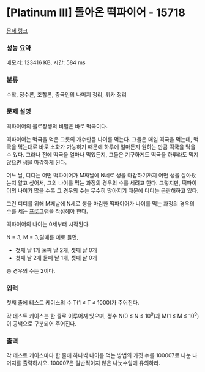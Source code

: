 # [Platinum III] 돌아온 떡파이어 - 15718 

[문제 링크](https://www.acmicpc.net/problem/15718) 

### 성능 요약

메모리: 123416 KB, 시간: 584 ms

### 분류

수학, 정수론, 조합론, 중국인의 나머지 정리, 뤼카 정리

### 문제 설명

<p>떡파이어의 불로장생의 비밀은 바로 떡국이다.</p>

<p>떡파이어는 떡국을 먹은 그릇의 개수만큼 나이를 먹는다. 그들은 매일 떡국을 먹는데, 떡국을 먹는대로 바로 소화가 가능하기 때문에 하루에 얼마든지 원하는 만큼 떡국을 먹을 수 있다. 그러나 전에 떡국을 얼마나 먹었든지, 그들은 기구하게도 떡국을 하루라도 먹지 않으면 생을 마감하게 된다.</p>

<p>어느 날, 디디는 어떤 떡파이어가 M째날에 N세로 생을 마감하기까지 어떤 생을 살아왔는지 알고 싶어서, 그의 나이를 먹는 과정의 경우의 수를 세려고 한다. 그렇지만, 떡파이어의 나이가 많을 수록 그 경우의 수는 무수히 많아지기 때문에 디디는 곤란해하고 있다.</p>

<p>그런 디디를 위해 M째날에 N세로 생을 마감한 떡파이어가 나이를 먹는 과정의 경우의 수를 세는 프로그램을 작성해야 한다.</p>

<p>떡파이어의 나이는 0세부터 시작된다.</p>

<p>N = 3, M = 3,일때를 예로 들면,</p>

<ul>
	<li>첫째 날 1개 둘째 날 2개, 셋째 날 0개</li>
	<li>첫째 날 2개 둘째 날 1개, 셋째 날 0개</li>
</ul>

<p>총 경우의 수는 2이다.</p>

### 입력 

 <p>첫째 줄에 테스트 케이스의 수 T(1 ≤ T ≤ 1000)가 주어진다.</p>

<p>각 테스트 케이스는 한 줄로 이루어져 있으며, 정수 N(0 ≤ N ≤ 10<sup>9</sup>)과 M(1 ≤ M ≤ 10<sup>9</sup>)이 공백으로 구분되어 주어진다.</p>

### 출력 

 <p>각 테스트 케이스마다 한 줄에 하나씩 나이를 먹는 방법의 가짓 수를 100007로 나눈 나머지를 출력하시오. 100007은 일반적이지 않은 나눗수임에 유의하라.</p>

